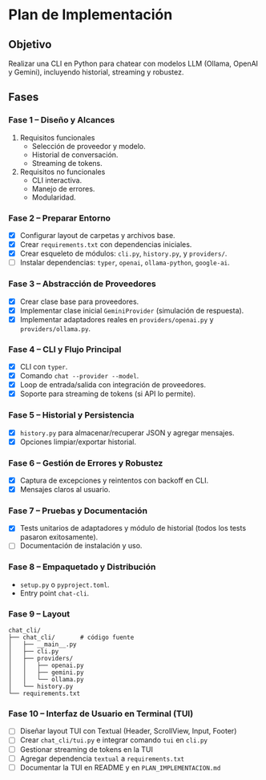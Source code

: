 # Plan de Implementación

## Objetivo
Realizar una CLI en Python para chatear con modelos LLM (Ollama, OpenAI y Gemini), incluyendo historial, streaming y robustez.

## Fases

### Fase 1 – Diseño y Alcances
1. Requisitos funcionales
   - Selección de proveedor y modelo.
   - Historial de conversación.
   - Streaming de tokens.
2. Requisitos no funcionales
   - CLI interactiva.
   - Manejo de errores.
   - Modularidad.

### Fase 2 – Preparar Entorno
- [x] Configurar layout de carpetas y archivos base.
- [x] Crear `requirements.txt` con dependencias iniciales.
- [x] Crear esqueleto de módulos: `cli.py`, `history.py`, y `providers/`.
- [ ] Instalar dependencias: `typer`, `openai`, `ollama-python`, `google-ai`.

### Fase 3 – Abstracción de Proveedores
- [x] Crear clase base para proveedores.
- [x] Implementar clase inicial `GeminiProvider` (simulación de respuesta).
- [x] Implementar adaptadores reales en `providers/openai.py` y `providers/ollama.py`.

### Fase 4 – CLI y Flujo Principal
- [x] CLI con `typer`.
- [x] Comando `chat --provider --model`.
- [x] Loop de entrada/salida con integración de proveedores.
- [x] Soporte para streaming de tokens (si API lo permite).

### Fase 5 – Historial y Persistencia
- [x] `history.py` para almacenar/recuperar JSON y agregar mensajes.
- [x] Opciones limpiar/exportar historial.

### Fase 6 – Gestión de Errores y Robustez
- [x] Captura de excepciones y reintentos con backoff en CLI.
- [x] Mensajes claros al usuario.

### Fase 7 – Pruebas y Documentación
- [x] Tests unitarios de adaptadores y módulo de historial (todos los tests pasaron exitosamente).
- [ ] Documentación de instalación y uso.

### Fase 8 – Empaquetado y Distribución
- `setup.py` o `pyproject.toml`.
- Entry point `chat-cli`.

### Fase 9 – Layout
```
chat_cli/
├── chat_cli/       # código fuente
│   ├── __main__.py
│   ├── cli.py
│   ├── providers/
│   │   ├── openai.py
│   │   ├── gemini.py
│   │   └── ollama.py
│   └── history.py
└── requirements.txt
```

### Fase 10 – Interfaz de Usuario en Terminal (TUI)
- [ ] Diseñar layout TUI con Textual (Header, ScrollView, Input, Footer)
- [ ] Crear `chat_cli/tui.py` e integrar comando `tui` en `cli.py`
- [ ] Gestionar streaming de tokens en la TUI
- [ ] Agregar dependencia `textual` a `requirements.txt`
- [ ] Documentar la TUI en README y en `PLAN_IMPLEMENTACION.md`